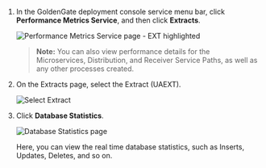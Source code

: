 <!--
    {
        "name":"Using the Performance Metrics Service",
        "description":"Using the Performance Metrics Service"
    }
-->
1.  In the GoldenGate deployment console service menu bar, click **Performance Metrics Service**, and then click **Extracts**.

    ![Performance Metrics Service page - EXT highlighted](https://oracle-livelabs.github.io/goldengate/ggs-common/monitor/images/02-01-pm-extracts.png " ")

    > **Note:** You can also view performance details for the Microservices, Distribution, and Receiver Service Paths, as well as any other processes created.

2.  On the Extracts page, select the Extract (UAEXT). 

    ![Select Extract](https://oracle-livelabs.github.io/goldengate/ggs-common/monitor/images/02-02-extract.png " ")

2.  Click **Database Statistics**.

    ![Database Statistics page](https://oracle-livelabs.github.io/goldengate/ggs-common/monitor/images/02-03-db-stats.png " ")

    Here, you can view the real time database statistics, such as Inserts, Updates, Deletes, and so on.
